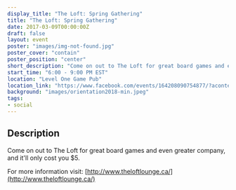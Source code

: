 ```yaml
---
display_title: "The Loft: Spring Gathering"
title: "The Loft: Spring Gathering"
date: 2017-03-09T00:00:00Z
draft: false
layout: event
poster: "images/img-not-found.jpg"
poster_cover: "contain"
poster_position: "center"
short_description: "Come on out to The Loft for great board games and even greater company."
start_time: "6:00 - 9:00 PM EST"
location: "Level One Game Pub"
location_link: "https://www.facebook.com/events/164208090754877/?acontext=%7B%22event_action_history%22%3A[%7B%22surface%22%3A%22page%22%7D]%7D"
background: "images/orientation2018-min.jpeg"
tags:
- social
---
```


## Description

Come on out to The Loft for great board games and even greater company, and it'll only cost you $5.

For more information visit: [http://www.theloftlounge.ca/](http://www.theloftlounge.ca/)